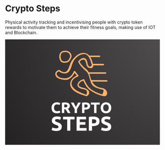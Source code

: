 # Crypto Steps
Physical activity tracking and incentivising people with crypto token rewards to motivate them to achieve their fitness goals, making use of IOT and Blockchain.

<p align="center">
<img src="/Crypto-Steps-DApp/public/logo.png"/>
</p>
